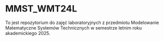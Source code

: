 # MMST_WMT24L
To jest repozytorium do zajęć laboratoryjnych z przedmiotu Modelowanie Matematyczne Systemów Technicznych w semestrze letnim roku akademickiego 2025. 
